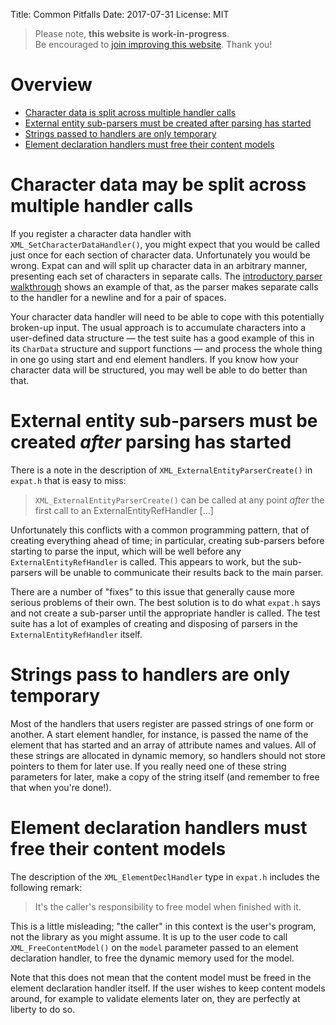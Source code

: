 Title: Common Pitfalls
Date: 2017-07-31
License: MIT

> Please note, **this website is work-in-progress**.<br />
Be encouraged to [join improving this website](doc/contribute-website/).
Thank you!


# Overview

* [Character data is split across multiple handler calls](#split-character-data)
* [External entity sub-parsers must be created after parsing has started](#nested-parser-creation-time)
* [Strings passed to handlers are only temporary](#temporary-strings)
* [Element declaration handlers must free their content models](#free-content-model)


# <a name="split-character-data"></a> Character data may be split across multiple handler calls

If you register a character data handler with
`XML_SetCharacterDataHandler()`, you might expect that you would be
called just once for each section of character data.  Unfortunately
you would be wrong.  Expat can and will split up character data in an
arbitrary manner, presenting each set of characters in separate
calls.  The [introductory parser
walkthrough](../expat-internals-a-simple-parse/) shows an example of
that, as the parser makes separate calls to the handler for a newline
and for a pair of spaces.

Your character data handler will need to be able to cope with this
potentially broken-up input.  The usual approach is to accumulate
characters into a user-defined data structure &mdash; the test suite
has a good example of this in its `CharData` structure and support
functions &mdash; and process the whole thing in one go using start
and end element handlers.  If you know how your character data will be
structured, you may well be able to do better than that.


# <a name="nested-parser-creation-time"></a> External entity sub-parsers must be created *after* parsing has started

There is a note in the description of
`XML_ExternalEntityParserCreate()` in `expat.h` that is easy to miss:

> `XML_ExternalEntityParserCreate()` can be called at any point _after_ the
first call to an ExternalEntityRefHandler [...]

Unfortunately this conflicts with a common programming pattern, that
of creating everything ahead of time; in particular, creating
sub-parsers before starting to parse the input, which will be well
before any `ExternalEntityRefHandler` is called.  This appears to work,
but the sub-parsers will be unable to communicate their results back
to the main parser.

There are a number of "fixes" to this issue that generally cause more
serious problems of their own.  The best solution is to do what
`expat.h` says and not create a sub-parser until the appropriate
handler is called.  The test suite has a lot of examples of creating
and disposing of parsers in the `ExternalEntityRefHandler` itself.


# <a name="temporary-strings"></a> Strings pass to handlers are only temporary

Most of the handlers that users register are passed strings of one
form or another.  A start element handler, for instance, is passed the
name of the element that has started and an array of attribute names
and values.  All of these strings are allocated in dynamic memory, so
handlers should not store pointers to them for later use.  If you
really need one of these string parameters for later, make a copy of
the string itself (and remember to free that when you're done!).


# <a name="free-content-model"></a> Element declaration handlers must free their content models

The description of the `XML_ElementDeclHandler` type in `expat.h`
includes the following remark:

> It's the caller's responsibility to free model when finished with it.

This is a little misleading; "the caller" in this context is the
user's program, not the library as you might assume.  It is up to the
user code to call `XML_FreeContentModel()` on the `model` parameter
passed to an element declaration handler, to free the dynamic memory
used for the model.

Note that this does not mean that the content model must be freed in
the element declaration handler itself.  If the user wishes to keep
content models around, for example to validate elements later on, they
are perfectly at liberty to do so.
